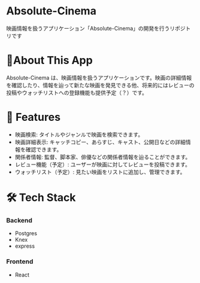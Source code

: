 # Absolute-Cinema
映画情報を扱うアプリケーション「Absolute-Cinema」の開発を行うリポジトリです

# 📖About This App
Absolute-Cinema は、映画情報を扱うアプリケーションです。映画の詳細情報を確認したり、情報を辿って新たな映画を発見できる他、将来的にはレビューの投稿やウォッチリストへの登録機能も提供予定（？）です。

# 🚀 Features
- 映画検索: タイトルやジャンルで映画を検索できます。
- 映画詳細表示: キャッチコピー、あらすじ、キャスト、公開日などの詳細情報を確認できます。
- 関係者情報: 監督、脚本家、俳優などの関係者情報を辿ることができます。
- レビュー機能（予定）: ユーザーが映画に対してレビューを投稿できます。
- ウォッチリスト（予定）: 見たい映画をリストに追加し、管理できます。

# 🛠 Tech Stack
### Backend
- Postgres
- Knex
- express

### Frontend
- React

